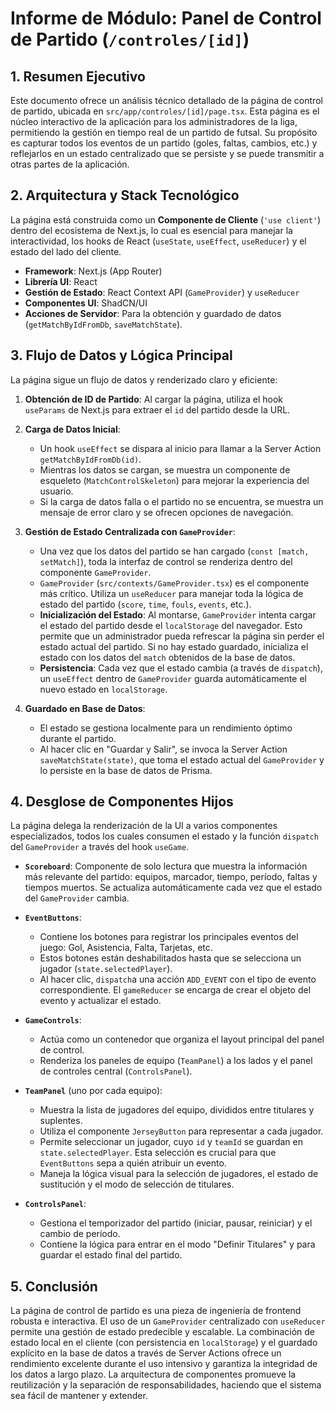 # Informe de Módulo: Panel de Control de Partido (`/controles/[id]`)

## 1. Resumen Ejecutivo

Este documento ofrece un análisis técnico detallado de la página de control de partido, ubicada en `src/app/controles/[id]/page.tsx`. Esta página es el núcleo interactivo de la aplicación para los administradores de la liga, permitiendo la gestión en tiempo real de un partido de futsal. Su propósito es capturar todos los eventos de un partido (goles, faltas, cambios, etc.) y reflejarlos en un estado centralizado que se persiste y se puede transmitir a otras partes de la aplicación.

## 2. Arquitectura y Stack Tecnológico

La página está construida como un **Componente de Cliente** (`'use client'`) dentro del ecosistema de Next.js, lo cual es esencial para manejar la interactividad, los hooks de React (`useState`, `useEffect`, `useReducer`) y el estado del lado del cliente.

- **Framework**: Next.js (App Router)
- **Librería UI**: React
- **Gestión de Estado**: React Context API (`GameProvider`) y `useReducer`
- **Componentes UI**: ShadCN/UI
- **Acciones de Servidor**: Para la obtención y guardado de datos (`getMatchByIdFromDb`, `saveMatchState`).

## 3. Flujo de Datos y Lógica Principal

La página sigue un flujo de datos y renderizado claro y eficiente:

1.  **Obtención de ID de Partido**: Al cargar la página, utiliza el hook `useParams` de Next.js para extraer el `id` del partido desde la URL.

2.  **Carga de Datos Inicial**:
    -   Un hook `useEffect` se dispara al inicio para llamar a la Server Action `getMatchByIdFromDb(id)`.
    -   Mientras los datos se cargan, se muestra un componente de esqueleto (`MatchControlSkeleton`) para mejorar la experiencia del usuario.
    -   Si la carga de datos falla o el partido no se encuentra, se muestra un mensaje de error claro y se ofrecen opciones de navegación.

3.  **Gestión de Estado Centralizada con `GameProvider`**:
    -   Una vez que los datos del partido se han cargado (`const [match, setMatch]`), toda la interfaz de control se renderiza dentro del componente `GameProvider`.
    -   `GameProvider` (`src/contexts/GameProvider.tsx`) es el componente más crítico. Utiliza un `useReducer` para manejar toda la lógica de estado del partido (`score`, `time`, `fouls`, `events`, etc.).
    -   **Inicialización del Estado**: Al montarse, `GameProvider` intenta cargar el estado del partido desde el `localStorage` del navegador. Esto permite que un administrador pueda refrescar la página sin perder el estado actual del partido. Si no hay estado guardado, inicializa el estado con los datos del `match` obtenidos de la base de datos.
    -   **Persistencia**: Cada vez que el estado cambia (a través de `dispatch`), un `useEffect` dentro de `GameProvider` guarda automáticamente el nuevo estado en `localStorage`.

4.  **Guardado en Base de Datos**:
    -   El estado se gestiona localmente para un rendimiento óptimo durante el partido.
    -   Al hacer clic en "Guardar y Salir", se invoca la Server Action `saveMatchState(state)`, que toma el estado actual del `GameProvider` y lo persiste en la base de datos de Prisma.

## 4. Desglose de Componentes Hijos

La página delega la renderización de la UI a varios componentes especializados, todos los cuales consumen el estado y la función `dispatch` del `GameProvider` a través del hook `useGame`.

-   **`Scoreboard`**: Componente de solo lectura que muestra la información más relevante del partido: equipos, marcador, tiempo, período, faltas y tiempos muertos. Se actualiza automáticamente cada vez que el estado del `GameProvider` cambia.

-   **`EventButtons`**:
    -   Contiene los botones para registrar los principales eventos del juego: Gol, Asistencia, Falta, Tarjetas, etc.
    -   Estos botones están deshabilitados hasta que se selecciona un jugador (`state.selectedPlayer`).
    -   Al hacer clic, `dispatch`a una acción `ADD_EVENT` con el tipo de evento correspondiente. El `gameReducer` se encarga de crear el objeto del evento y actualizar el estado.

-   **`GameControls`**:
    -   Actúa como un contenedor que organiza el layout principal del panel de control.
    -   Renderiza los paneles de equipo (`TeamPanel`) a los lados y el panel de controles central (`ControlsPanel`).

-   **`TeamPanel`** (uno por cada equipo):
    -   Muestra la lista de jugadores del equipo, divididos entre titulares y suplentes.
    -   Utiliza el componente `JerseyButton` para representar a cada jugador.
    -   Permite seleccionar un jugador, cuyo `id` y `teamId` se guardan en `state.selectedPlayer`. Esta selección es crucial para que `EventButtons` sepa a quién atribuir un evento.
    -   Maneja la lógica visual para la selección de jugadores, el estado de sustitución y el modo de selección de titulares.

-   **`ControlsPanel`**:
    -   Gestiona el temporizador del partido (iniciar, pausar, reiniciar) y el cambio de período.
    -   Contiene la lógica para entrar en el modo "Definir Titulares" y para guardar el estado final del partido.

## 5. Conclusión

La página de control de partido es una pieza de ingeniería de frontend robusta e interactiva. El uso de un `GameProvider` centralizado con `useReducer` permite una gestión de estado predecible y escalable. La combinación de estado local en el cliente (con persistencia en `localStorage`) y el guardado explícito en la base de datos a través de Server Actions ofrece un rendimiento excelente durante el uso intensivo y garantiza la integridad de los datos a largo plazo. La arquitectura de componentes promueve la reutilización y la separación de responsabilidades, haciendo que el sistema sea fácil de mantener y extender.
